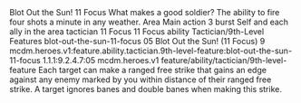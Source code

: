 <ability>
  <name>Blot Out the Sun!</name>
  <cost>11 Focus</cost>
  <flavor>What makes a good soldier? The ability to fire four shots a minute in any weather.</flavor>
  <keywords>
    <keyword>Area</keyword>
  </keywords>
  <type>Main action</type>
  <distance>3 burst</distance>
  <target>Self and each ally in the area</target>
  <metadata>
    <class>tactician</class>
    <cost>11 Focus</cost>
    <cost_amount>11</cost_amount>
    <cost_resource>Focus</cost_resource>
    <feature_type>ability</feature_type>
    <file_dpath>Tactician/9th-Level Features</file_dpath>
    <item_id>blot-out-the-sun-11-focus</item_id>
    <item_index>05</item_index>
    <item_name>Blot Out the Sun! (11 Focus)</item_name>
    <level>9</level>
    <scc>mcdm.heroes.v1:feature.ability.tactician.9th-level-feature:blot-out-the-sun-11-focus</scc>
    <scdc>1.1.1:9.2.4.7:05</scdc>
    <source>mcdm.heroes.v1</source>
    <type>feature/ability/tactician/9th-level-feature</type>
  </metadata>
  <effects>
    <effect type="mundane">Each target can make a ranged free strike that gains an edge against any enemy marked by you within distance of their ranged free strike. A target ignores banes and double banes when making this strike.</effect>
  </effects>
</ability>
